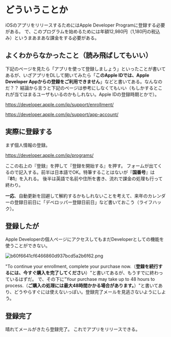 # どういうことか

iOSのアプリをリリースするためにはApple Developer Programに登録する必要がある。
で、このプログラムを始めるためには年額12,980円（1,180円の税込み）というまあまあな課金をする必要がある。

## よくわからなかったこと（読み飛ばしてもいい）

下記のページを見たら「アプリを使って登録しましょう」といったことが書いてあるが、いざアプリをDLして開いてみたら「**このApple IDでは、Apple Developer Appからの登録をご利用できません**」などと書いてある。なんなのだ？？
結論から言うと下記のページは参考にしなくてもいい（もしかするとこれが当てはまるユーザもいるのかもしれない。Apple IDの登録時期とかで）。

https://developer.apple.com/jp/support/enrollment/

https://developer.apple.com/jp/support/app-account/

## 実際に登録する

まず個人情報の登録。

https://developer.apple.com/jp/programs/

ここの右上の『登録』を押して『登録を開始する』を押す。
フォームが出てくるので記入する。前半は日本語でOK。特筆することはないが『**国番号**』は『**81**』を入れる。
後半は英語で名前や住所を書き、流れで課金の処理も行って終わり。

**一応**、自動更新を回避して解約するかもしれないことを考えて、来年のカレンダーの登録日前日に「デベロッパー登録日前日」など書いておこう（ライフハック）。

## 登録したが

Apple Developerの個人ページにアクセスしてもまだDeveloperとしての機能を使うことができない。

![b60f6641cf6466860d937bcd5a2b6f62.png](https://qiita-image-store.s3.ap-northeast-1.amazonaws.com/0/413699/58866eec-ec98-21c8-81e3-6269bc9ba6ff.png)

"To continue your enrollment, complete your purchase now.（**登録を続行するには、今すぐ購入を完了してください**）"と書いてあるが、もうすでに終わっているはずだ。
で、その下に"Your purchase may take up to 48 hours to process.（**ご購入の処理には最大48時間かかる場合があります。**）"と書いてあり、どうやらすぐには使えないっぽい。登録完了メールを見逃さないようにしよう。

## 登録完了

晴れてメールがきたら登録完了。
これでアプリをリリースできる。

